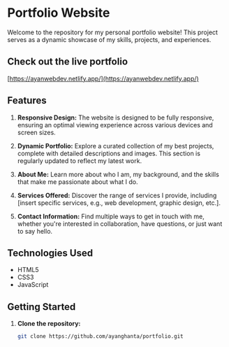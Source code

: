 # Portfolio Website

Welcome to the repository for my personal portfolio website! This project serves as a dynamic showcase of my skills, projects, and experiences.

## Check out the live portfolio

[https://ayanwebdev.netlify.app/](https://ayanwebdev.netlify.app/)

## Features

1. **Responsive Design:** The website is designed to be fully responsive, ensuring an optimal viewing experience across various devices and screen sizes.

2. **Dynamic Portfolio:** Explore a curated collection of my best projects, complete with detailed descriptions and images. This section is regularly updated to reflect my latest work.

3. **About Me:** Learn more about who I am, my background, and the skills that make me passionate about what I do.

4. **Services Offered:** Discover the range of services I provide, including [insert specific services, e.g., web development, graphic design, etc.].

5. **Contact Information:** Find multiple ways to get in touch with me, whether you're interested in collaboration, have questions, or just want to say hello.

## Technologies Used

- HTML5
- CSS3
- JavaScript

## Getting Started

1. **Clone the repository:**

   ```bash
   git clone https://github.com/ayanghanta/portfolio.git
   ```
